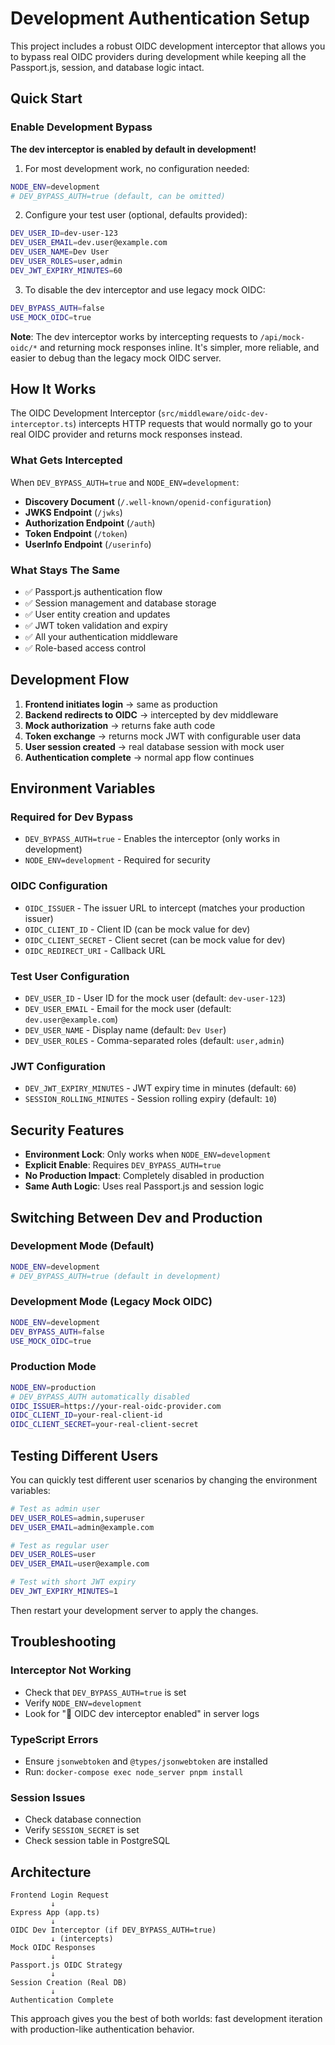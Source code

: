 # Development Authentication Setup

This project includes a robust OIDC development interceptor that allows you to bypass real OIDC providers during development while keeping all the Passport.js, session, and database logic intact.

## Quick Start

### Enable Development Bypass

**The dev interceptor is enabled by default in development!**

1. For most development work, no configuration needed:
```bash
NODE_ENV=development
# DEV_BYPASS_AUTH=true (default, can be omitted)
```

2. Configure your test user (optional, defaults provided):
```bash
DEV_USER_ID=dev-user-123
DEV_USER_EMAIL=dev.user@example.com
DEV_USER_NAME=Dev User
DEV_USER_ROLES=user,admin
DEV_JWT_EXPIRY_MINUTES=60
```

3. To disable the dev interceptor and use legacy mock OIDC:
```bash
DEV_BYPASS_AUTH=false
USE_MOCK_OIDC=true
```

**Note**: The dev interceptor works by intercepting requests to `/api/mock-oidc/*` and returning mock responses inline. It's simpler, more reliable, and easier to debug than the legacy mock OIDC server.

## How It Works

The OIDC Development Interceptor (`src/middleware/oidc-dev-interceptor.ts`) intercepts HTTP requests that would normally go to your real OIDC provider and returns mock responses instead.

### What Gets Intercepted

When `DEV_BYPASS_AUTH=true` and `NODE_ENV=development`:

- **Discovery Document** (`/.well-known/openid-configuration`)
- **JWKS Endpoint** (`/jwks`)
- **Authorization Endpoint** (`/auth`)
- **Token Endpoint** (`/token`)
- **UserInfo Endpoint** (`/userinfo`)

### What Stays The Same

- ✅ Passport.js authentication flow
- ✅ Session management and database storage
- ✅ User entity creation and updates
- ✅ JWT token validation and expiry
- ✅ All your authentication middleware
- ✅ Role-based access control

## Development Flow

1. **Frontend initiates login** → same as production
2. **Backend redirects to OIDC** → intercepted by dev middleware
3. **Mock authorization** → returns fake auth code
4. **Token exchange** → returns mock JWT with configurable user data
5. **User session created** → real database session with mock user
6. **Authentication complete** → normal app flow continues

## Environment Variables

### Required for Dev Bypass
- `DEV_BYPASS_AUTH=true` - Enables the interceptor (only works in development)
- `NODE_ENV=development` - Required for security

### OIDC Configuration
- `OIDC_ISSUER` - The issuer URL to intercept (matches your production issuer)
- `OIDC_CLIENT_ID` - Client ID (can be mock value for dev)
- `OIDC_CLIENT_SECRET` - Client secret (can be mock value for dev)
- `OIDC_REDIRECT_URI` - Callback URL

### Test User Configuration
- `DEV_USER_ID` - User ID for the mock user (default: `dev-user-123`)
- `DEV_USER_EMAIL` - Email for the mock user (default: `dev.user@example.com`)
- `DEV_USER_NAME` - Display name (default: `Dev User`)
- `DEV_USER_ROLES` - Comma-separated roles (default: `user,admin`)

### JWT Configuration
- `DEV_JWT_EXPIRY_MINUTES` - JWT expiry time in minutes (default: `60`)
- `SESSION_ROLLING_MINUTES` - Session rolling expiry (default: `10`)

## Security Features

- **Environment Lock**: Only works when `NODE_ENV=development`
- **Explicit Enable**: Requires `DEV_BYPASS_AUTH=true`
- **No Production Impact**: Completely disabled in production
- **Same Auth Logic**: Uses real Passport.js and session logic

## Switching Between Dev and Production

### Development Mode (Default)
```bash
NODE_ENV=development
# DEV_BYPASS_AUTH=true (default in development)
```

### Development Mode (Legacy Mock OIDC)
```bash
NODE_ENV=development
DEV_BYPASS_AUTH=false
USE_MOCK_OIDC=true
```

### Production Mode
```bash
NODE_ENV=production
# DEV_BYPASS_AUTH automatically disabled
OIDC_ISSUER=https://your-real-oidc-provider.com
OIDC_CLIENT_ID=your-real-client-id
OIDC_CLIENT_SECRET=your-real-client-secret
```

## Testing Different Users

You can quickly test different user scenarios by changing the environment variables:

```bash
# Test as admin user
DEV_USER_ROLES=admin,superuser
DEV_USER_EMAIL=admin@example.com

# Test as regular user
DEV_USER_ROLES=user
DEV_USER_EMAIL=user@example.com

# Test with short JWT expiry
DEV_JWT_EXPIRY_MINUTES=1
```

Then restart your development server to apply the changes.

## Troubleshooting

### Interceptor Not Working
- Check that `DEV_BYPASS_AUTH=true` is set
- Verify `NODE_ENV=development`
- Look for "🔧 OIDC dev interceptor enabled" in server logs

### TypeScript Errors
- Ensure `jsonwebtoken` and `@types/jsonwebtoken` are installed
- Run: `docker-compose exec node_server pnpm install`

### Session Issues
- Check database connection
- Verify `SESSION_SECRET` is set
- Check session table in PostgreSQL

## Architecture

```
Frontend Login Request
         ↓
Express App (app.ts)
         ↓
OIDC Dev Interceptor (if DEV_BYPASS_AUTH=true)
         ↓ (intercepts)
Mock OIDC Responses
         ↓
Passport.js OIDC Strategy
         ↓
Session Creation (Real DB)
         ↓
Authentication Complete
```

This approach gives you the best of both worlds: fast development iteration with production-like authentication behavior.
